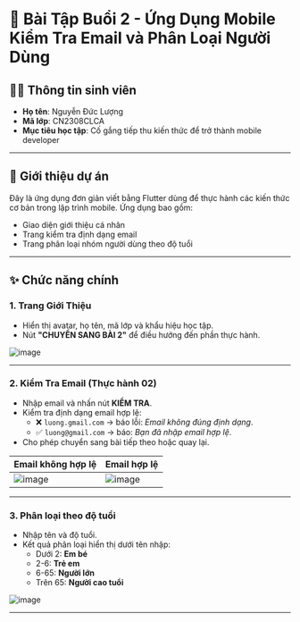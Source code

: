 # 📱 Bài Tập Buổi 2 - Ứng Dụng Mobile Kiểm Tra Email và Phân Loại Người Dùng

## 🧑‍💻 Thông tin sinh viên
- **Họ tên**: Nguyễn Đức Lượng  
- **Mã lớp**: CN2308CLCA  
- **Mục tiêu học tập**: Cố gắng tiếp thu kiến thức để trở thành mobile developer

---

## 📌 Giới thiệu dự án

Đây là ứng dụng đơn giản viết bằng Flutter dùng để thực hành các kiến thức cơ bản trong lập trình mobile. Ứng dụng bao gồm:

- Giao diện giới thiệu cá nhân
- Trang kiểm tra định dạng email
- Trang phân loại nhóm người dùng theo độ tuổi

---

## ✨ Chức năng chính

### 1. Trang Giới Thiệu
- Hiển thị avatar, họ tên, mã lớp và khẩu hiệu học tập.
- Nút **"CHUYỂN SANG BÀI 2"** để điều hướng đến phần thực hành.

![image](https://github.com/user-attachments/assets/56b95d14-2577-4bd3-8665-16c9ebe40661)


---

### 2. Kiểm Tra Email (Thực hành 02)
- Nhập email và nhấn nút **KIỂM TRA**.
- Kiểm tra định dạng email hợp lệ:
  - ❌ `luong.gmail.com` → báo lỗi: *Email không đúng định dạng*.
  - ✅ `luong@gmail.com` → báo: *Bạn đã nhập email hợp lệ*.
- Cho phép chuyển sang bài tiếp theo hoặc quay lại.

| Email không hợp lệ | Email hợp lệ |
|--------------------|--------------|
| ![image](https://github.com/user-attachments/assets/27f3d057-826f-48ba-9e23-60f089a7b678) | ![image](https://github.com/user-attachments/assets/545de973-3c37-479b-a594-9ff9034dfbcf)
 

---

### 3. Phân loại theo độ tuổi
- Nhập tên và độ tuổi.
- Kết quả phân loại hiển thị dưới tên nhập:
  - Dưới 2: **Em bé**
  - 2-6: **Trẻ em**
  - 6-65: **Người lớn**
  - Trên 65: **Người cao tuổi**

![image](https://github.com/user-attachments/assets/e997fce3-2aef-4911-8acc-9ef39ee6bff4)


---

